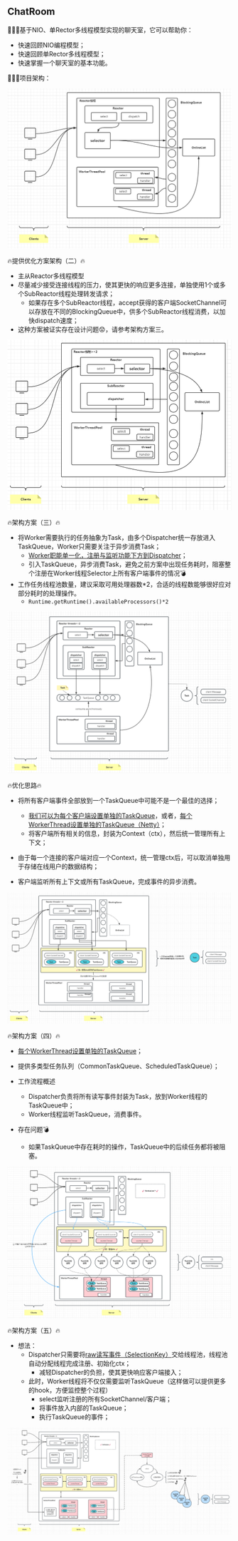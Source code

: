 ## ChatRoom

🚀🚀🚀基于NIO、单Rector多线程模型实现的聊天室，它可以帮助你：

- 快速回顾NIO编程模型；
- 快速回顾单Rector多线程模型；
- 快速掌握一个聊天室的基本功能。

🚀🚀🚀项目架构：

 ![Project Structure](https://github.com/MagicFollower/chatroom/blob/main/docs/img/structure.png)

🔥提供优化方案架构（二）🔥

- 主从Reactor多线程模型
- 尽量减少接受连接线程的压力，使其更快的响应更多连接，单独使用1个或多个SubReactor线程处理转发请求；
  - 如果存在多个SubReactor线程，accept获得的客户端SocketChannel可以存放在不同的BlockingQueue中，供多个SubReactor线程消费，以加快dispatch速度；
- 这种方案被证实存在设计问题😟，请参考架构方案三。

 ![Project Structure](https://github.com/MagicFollower/chatroom/blob/main/docs/img/update-structure.png)

🔥架构方案（三）🔥

- 将Worker需要执行的任务抽象为Task，由多个Dispatcher统一存放进入TaskQueue，Worker只需要关注于异步消费Task；
  - <u>Worker职能单一化，注册与监听功能下方到Dispatcher</u>；
  - 引入TaskQueue，异步消费Task，避免之前方案中出现任务耗时，阻塞整个注册在Worker线程Selector上所有客户端事件的情况💣
- 工作任务线程池数量，建议采取可用处理器数*2，合适的线程数能够很好应对部分耗时的处理操作。
  - ```Runtime.getRuntime().availableProcessors()*2```

 ![Project Structure](https://github.com/MagicFollower/chatroom/blob/main/docs/img/update-structure-2.png)

🔥优化思路🔥

- 将所有客户端事件全部放到一个TaskQueue中可能不是一个最佳的选择；
  - <u>我们可以为每个客户端设置单独的TaskQueue</u>，或者，<u>每个WorkerThread设置单独的TaskQueue（Netty）</u>；
  - 将客户端所有相关的信息，封装为Context（ctx），然后统一管理所有上下文；

- 由于每一个连接的客户端对应一个Context，统一管理ctx后，可以取消单独用于存储在线用户的数据结构；
- 客户端监听所有上下文或所有TaskQueue，完成事件的异步消费。

 ![Project Structure](https://github.com/MagicFollower/chatroom/blob/main/docs/img/update-structure-3.png)

🔥架构方案（四）🔥

- <u>每个WorkerThread设置单独的TaskQueue</u>；
- 提供多类型任务队列（CommonTaskQueue、ScheduledTaskQueue）；
- 工作流程概述
  - Dispatcher负责将所有读写事件封装为Task，放到Worker线程的TaskQueue中；
  - Worker线程监听TaskQueue，消费事件。

- 存在问题💣
  - 如果TaskQueue中存在耗时的操作，TaskQueue中的后续任务都将被阻塞。



 ![Project Structure](https://github.com/MagicFollower/chatroom/blob/main/docs/img/update-structure-4.png)

🔥架构方案（五）🔥

- 想法：
  - Dispatcher只需要将<u>raw读写事件（SelectionKey）</u>交给线程池，线程池自动分配线程完成注册、初始化ctx；
    - 减轻Dispatcher的负担，使其更快响应客户端接入；
  - 此时，Worker线程将不仅仅需要监听TaskQueue（这样做可以提供更多的hook，方便监控整个过程）
    - select监听注册的所有SocketChannel/客户端；
    - 将事件放入内部的TaskQueue；
    - 执行TaskQueue的事件；

 ![Project Structure](https://github.com/MagicFollower/chatroom/blob/main/docs/img/update-structure-5.png)

